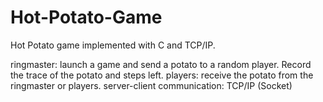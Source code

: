 # Hot-Potato-Game
Hot Potato game implemented with C and TCP/IP.


ringmaster: launch a game and send a potato to a random player. Record the trace of the potato and steps left.
players: receive the potato from the ringmaster or players.
server-client communication: TCP/IP (Socket)
